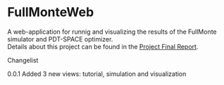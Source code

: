 # FullMonteWeb
A web-application for runnig and visualizing the results of the FullMonte simulator and PDT-SPACE optimizer. \
Details about this project can be found in the [Project Final Report](final_report_2020181.pdf).

Changelist

0.0.1 Added 3 new views: tutorial, simulation and visualization
